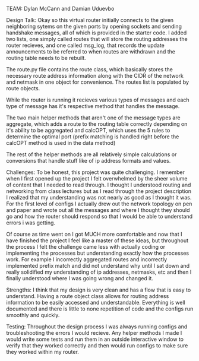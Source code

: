 TEAM: Dylan McCann and Damian Uduevbo

Design Talk:
Okay so this virtual router initially connects to the given neighboring sytems on the given ports by opening sockets and sending handshake messages, all of which is provided in the starter code. 
I added two lists, one simply called routes that will store the routing addresses the router recieves, and one called msg_log, that records the update announcements to be referred to when routes are withdrawn and the routing table needs to be rebuilt. 

The route.py file contains the route class, which basically stores the necessary route address information along with the CIDR of the network and netmask in one object for convenience. The routes list is populated by route objects. 

While the router is running it recieves various types of messages
and each type of message has it's respective method that handles the message. 

The two main helper methods that aren't one of the message types are aggregate, which adds a route to the routing table correctly depending on it's ability to be aggregated and calcOPT, which uses the 5 rules to determine the optimal port (prefix matching is handled right before the calcOPT method is used in the data method)

The rest of the helper methods are all relatively simple calculations or conversions that handle stuff like of ip address formats and values.


Challenges:
To be honest, this project was quite challenging. I remember when I first opened up the project I felt overwhelmed by the sheer volume of content that I needed to read through. I thought I understood routing and networking from class lectures but as I read through the project description I realized that my understanding was not nearly as good as I thought it was. For the first level of configs I actually drew out the network topology on pen and paper and wrote out all the messages and where I thought they should go and how the router should respond so that I would be able to understand errors i was getting. 

Of course as time went on I got MUCH more comfortable and now that I have finished the project I feel like a master of these ideas, but throughout the process I felt the challenge came less with actually coding or implementing the processes but understanding exactly how the processes work. For example I incorrectly aggregated routes and incorrectly implemented prefix match and did not understand why until I sat down and really solidified my understanding of ip addresses, netmasks, etc and then I finally understood where I was going wrong and changed it.  

Strengths:
I think that my design is very clean and has a flow that is easy to understand. Having a route object class allows for routing address information to be easily accessed and understandable. Everything is well documented and there is little to none repetition of code and the configs run smoothly and quickly. 

Testing:
Throughout the design process I was always running configs and troubleshooting the errors I would recieve. Any helper methods I made I would write some tests and run them in an outside interactive window to verify that they worked correctly and then would run configs to make sure they worked within my router. 






















